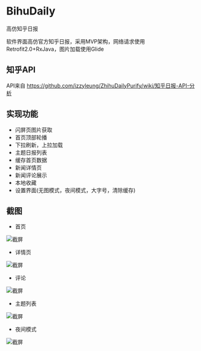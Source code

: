# BihuDaily
高仿知乎日报

软件界面高仿官方知乎日报，采用MVP架构，网络请求使用Retrofit2.0+RxJava，图片加载使用Glide


## 知乎API

API来自 https://github.com/izzyleung/ZhihuDailyPurify/wiki/知乎日报-API-分析 

## 实现功能

* 闪屏页图片获取
* 首页顶部轮播
* 下拉刷新，上拉加载
* 主题日报列表
* 缓存首页数据
* 新闻详情页
* 新闻评论展示
* 本地收藏
* 设置界面(无图模式，夜间模式，大字号，清除缓存)

## 截图

* 首页

![截屏][1]

* 详情页

![截屏][2]

* 评论

![截屏][3]

* 主题列表

![截屏][4]

* 夜间模式

![截屏][5]


[1]: https://github.com/WhiteDG/BihuDaily/blob/master/screenshot/index.jpg
[2]: https://github.com/WhiteDG/BihuDaily/blob/master/screenshot/content.jpg
[3]: https://github.com/WhiteDG/BihuDaily/blob/master/screenshot/comment.jpg
[4]: https://github.com/WhiteDG/BihuDaily/blob/master/screenshot/theme.jpg
[5]: https://github.com/WhiteDG/BihuDaily/blob/master/screenshot/night.jpg
